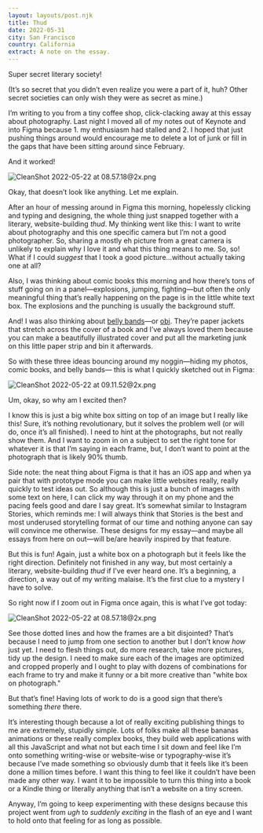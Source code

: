 ```yaml
---
layout: layouts/post.njk
title: Thud
date: 2022-05-31
city: San Francisco
country: California
extract: A note on the essay.
---
```


Super secret literary society!

(It’s so secret that you didn’t even realize you were a part of it, huh? Other secret societies can only wish they were as secret as mine.)

I’m writing to you from a tiny coffee shop, click-clacking away at this essay about photography. Last night I moved all of my notes out of Keynote and into Figma because 1. my enthusiasm had stalled and 2. I hoped that just pushing things around would encourage me to delete a lot of junk or fill in the gaps that have been sitting around since February.

And it worked!

![CleanShot 2022-05-22 at 08.57.18@2x.png](https://buttondown.s3.amazonaws.com/images/1dcd9d93-abe6-4222-9a2e-7d0e352e3c07.png)

Okay, that doesn’t look like anything. Let me explain.

After an hour of messing around in Figma this morning, hopelessly clicking and typing and designing, the whole thing just snapped together with a literary, website-building _thud_. My thinking went like this: I want to write about photography and this one specific camera but I’m not a good photographer. So, sharing a mostly eh picture from a great camera is unlikely to explain why I love it and what this thing means to me. So, so! What if I could _suggest_ that I took a good picture...without actually taking one at all?

Also, I was thinking about comic books this morning and how there’s tons of stuff going on in a panel—explosions, jumping, fighting—but often the only meaningful thing that’s really happening on the page is in the little white text box. The explosions and the punching is usually the background stuff.

And! I was also thinking about [belly bands](https://rhollick.wordpress.com/2018/08/06/belly-band/)—or [obi](<https://en.wikipedia.org/wiki/Obi_(publishing)>). They’re paper jackets that stretch across the cover of a book and I’ve always loved them because you can make a beautifully illustrated cover and put all the marketing junk on this little paper strip and bin it afterwards.

So with these three ideas bouncing around my noggin—hiding my photos, comic books, and belly bands— this is what I quickly sketched out in Figma:

![CleanShot 2022-05-22 at 09.11.52@2x.png](https://buttondown.s3.amazonaws.com/images/07192b35-bb61-439a-9ce3-03e040c948cd.png)

Um, okay, so why am I excited then?

I know this is just a big white box sitting on top of an image but I really like this! Sure, it’s nothing revolutionary, but it solves the problem well (or will do, once it’s all finished). I need to hint at the photographs, but not really show them. And I want to zoom in on a subject to set the right tone for whatever it is that I’m saying in each frame, but, I don’t want to point at the photograph that is likely 90% thumb.

Side note: the neat thing about Figma is that it has an iOS app and when ya pair that with prototype mode you can make little websites really, really quickly to test ideas out. So although this is just a bunch of images with some text on here, I can click my way through it on my phone and the pacing feels good and dare I say great. It’s somewhat similar to Instagram Stories, which reminds me: I will always think that Stories is the best and most underused storytelling format of our time and nothing anyone can say will convince me otherwise. These designs for my essay—and maybe all essays from here on out—will be/are heavily inspired by that feature.

But this is fun! Again, just a white box on a photograph but it feels like the right direction. Definitely not finished in any way, but most certainly a literary, website-building _thud_ if I’ve ever heard one. It’s a beginning, a direction, a way out of my writing malaise. It’s the first clue to a mystery I have to solve.

So right now if I zoom out in Figma once again, this is what I’ve got today:

![CleanShot 2022-05-22 at 08.57.18@2x.png](https://buttondown.s3.amazonaws.com/images/1dcd9d93-abe6-4222-9a2e-7d0e352e3c07.png)

See those dotted lines and how the frames are a bit disjointed? That’s because I need to jump from one section to another but I don’t know _how_ just yet. I need to flesh things out, do more research, take more pictures, tidy up the design. I need to make sure each of the images are optimized and cropped properly and I ought to play with dozens of combinations for each frame to try and make it funny or a bit more creative than "white box on photograph."

But that’s fine! Having lots of work to do is a good sign that there’s something _there_ there.

It’s interesting though because a lot of really exciting publishing things to me are extremely, stupidly simple. Lots of folks make all these bananas animations or these really complex books, they build web applications with all this JavaScript and what not but each time I sit down and feel like I’m onto something writing-wise or website-wise or typography-wise it’s because I’ve made something so obviously dumb that it feels like it’s been done a million times before. I want this thing to feel like it couldn’t have been made any other way. I want it to be impossible to turn this thing into a book or a Kindle thing or literally anything that isn’t a website on a tiny screen.

Anyway, I’m going to keep experimenting with these designs because this project went from _ugh_ to _suddenly exciting_ in the flash of an eye and I want to hold onto that feeling for as long as possible.
